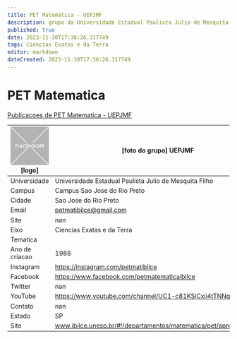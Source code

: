 ```yaml
---
title: PET Matematica - UEPJMF
description: grupo da Universidade Estadual Paulista Julio de Mesquita Filho
published: true
date: 2023-11-30T17:36:26.317749
tags: Ciencias Exatas e da Terra
editor: markdown
dateCreated: 2023-11-30T17:36:26.317749
---
```


# PET Matematica

[Publicacoes de PET Matematica - UEPJMF](/atividade/15PETMatematicaUEPJMF/feed.md)

| ![placeholder.png](/placeholder.png) [logo] | [foto do grupo] UEPJMF         |
| ------------------------------------------- | ------------------------------------------------- |
| Universidade                                | Universidade Estadual Paulista Julio de Mesquita Filho      |
| Campus                                      | Campus Sao Jose do Rio Preto            |
| Cidade                                      | Sao Jose do Rio Preto             |
| Email                                       | petmatibilce@gmail.com             |
| Site                                        | nan              |
| Eixo                                        | Ciencias Exatas e da Terra              |
| Tematica                                    |           |
| Ano de criacao                              | 1988        |
| Instagram                                   | https://instagram.com/petmatibilce         |
| Facebook                                    | https://www.facebook.com/petmatematicaibilce          |
| Twitter                                     | nan           |
| YouTube                                     | https://www.youtube.com/channel/UC1-c81KSiCxji4tTNNqZoeQ           |
| Contato                                     | nan         |
| Estado                                      |  SP            |
| Site                                        | www.ibilce.unesp.br/#!/departamentos/matematica/pet/apresentacao/ |
